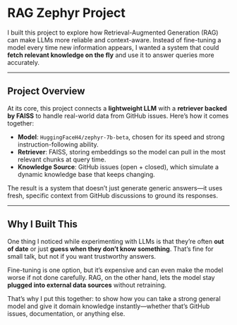 # RAG Zephyr Project

I built this project to explore how Retrieval-Augmented Generation (RAG) can make LLMs more reliable and context-aware. Instead of fine-tuning a model every time new information appears, I wanted a system that could **fetch relevant knowledge on the fly** and use it to answer queries more accurately.  

---

## Project Overview

At its core, this project connects a **lightweight LLM** with a **retriever backed by FAISS** to handle real-world data from GitHub issues. Here’s how it comes together:

- **Model**: `HuggingFaceH4/zephyr-7b-beta`, chosen for its speed and strong instruction-following ability.  
- **Retriever**: FAISS, storing embeddings so the model can pull in the most relevant chunks at query time.  
- **Knowledge Source**: GitHub issues (open + closed), which simulate a dynamic knowledge base that keeps changing.  

The result is a system that doesn’t just generate generic answers—it uses fresh, specific context from GitHub discussions to ground its responses.  

---

## Why I Built This

One thing I noticed while experimenting with LLMs is that they’re often **out of date** or just **guess when they don’t know something**. That’s fine for small talk, but not if you want trustworthy answers.  

Fine-tuning is one option, but it’s expensive and can even make the model worse if not done carefully. RAG, on the other hand, lets the model stay **plugged into external data sources** without retraining.  

That’s why I put this together: to show how you can take a strong general model and give it domain knowledge instantly—whether that’s GitHub issues, documentation, or anything else.  

